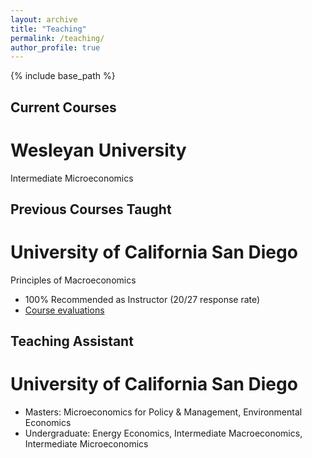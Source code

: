 ```yaml
---
layout: archive
title: "Teaching"
permalink: /teaching/
author_profile: true
---
```


{% include base_path %}

## Current Courses

# Wesleyan University

Intermediate Microeconomics

## Previous Courses Taught

# University of California San Diego

Principles of Macroeconomics
- 100% Recommended as Instructor (20/27 response rate)
- [Course evaluations](../files/Howden_Wesley_CAPE_-_ECON_3_-_Principles_of_Macroeconomics_[A01]_(Howden_Wesley_Dixon)_-_S120A.pdf)


## Teaching Assistant

# University of California San Diego

- Masters: Microeconomics for Policy & Management, Environmental Economics
- Undergraduate: Energy Economics, Intermediate Macroeconomics, Intermediate Microeconomics
